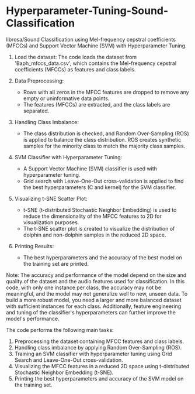 # Hyperparameter-Tuning-Sound-Classification

librosa/Sound Classification using Mel-frequency cepstral coefficients (MFCCs) and Support Vector Machine (SVM) with Hyperparameter Tuning.



1. Load the dataset: The code loads the dataset from 'Baph_mfccs_data.csv', which contains the Mel-frequency cepstral coefficients (MFCCs) as features and class labels.

2. Data Preprocessing:
   - Rows with all zeros in the MFCC features are dropped to remove any empty or uninformative data points.
   - The features (MFCCs) are extracted, and the class labels are separated.

3. Handling Class Imbalance:
   - The class distribution is checked, and Random Over-Sampling (ROS) is applied to balance the class distribution. ROS creates synthetic samples for the minority class to match the majority class samples.

4. SVM Classifier with Hyperparameter Tuning:
   - A Support Vector Machine (SVM) classifier is used with hyperparameter tuning.
   - Grid search with Leave-One-Out cross-validation is applied to find the best hyperparameters (C and kernel) for the SVM classifier.

5. Visualizing t-SNE Scatter Plot:
   - t-SNE (t-distributed Stochastic Neighbor Embedding) is used to reduce the dimensionality of the MFCC features to 2D for visualization purposes.
   - The t-SNE scatter plot is created to visualize the distribution of dolphin and non-dolphin samples in the reduced 2D space.

6. Printing Results:
   - The best hyperparameters and the accuracy of the best model on the training set are printed.

Note: The accuracy and performance of the model depend on the size and quality of the dataset and the audio features used for classification. In this code, with only one instance per class, the accuracy may not be meaningful, and the model may not generalize well to new, unseen data. To build a more robust model, you need a larger and more balanced dataset with sufficient instances for each class. Additionally, feature engineering and tuning of the classifier's hyperparameters can further improve the model's performance.



The code performs the following main tasks:
1. Preprocessing the dataset containing MFCC features and class labels.
2. Handling class imbalance by applying Random Over-Sampling (ROS).
3. Training an SVM classifier with hyperparameter tuning using Grid Search and Leave-One-Out cross-validation.
4. Visualizing the MFCC features in a reduced 2D space using t-distributed Stochastic Neighbor Embedding (t-SNE).
5. Printing the best hyperparameters and accuracy of the SVM model on the training set.

